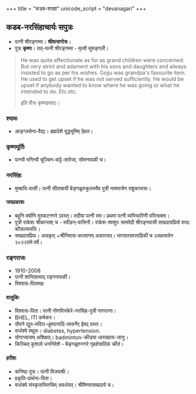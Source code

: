 +++
title = "कडब-शाखा"
unicode_script = "devanagari"
+++

## कडब-नरसिंहाचार्यः सपुत्रः
- पत्नी श्रीरङ्गम्मा। **श्रीवत्सगोत्रः**।
- पुत्रः **कृष्णः**। तत्-पत्नी श्रीरङ्गम्मा - मृत्यौ सुमङ्गली।

> He was quite affectionate as for as grand children were concerned. But very strict and adament with his sons and daughters and always insisted to go as per his wishes. Gojju was grandpa's favourite item. He used to get upset if he was not served sufficiently. He would be upset if anybody wanted to know where he was going or what he intended to do. Etc.etc.
> 
> इति पौत्रः कृष्णप्रसादः। 

### श्यामः
- आङ्ग्लसेना-वैद्यः। ब्रह्मदेशे युद्धभूमिम् ऐक्षत।

### कृष्णमूर्तिः
- पत्न्यौ भगिन्यौ चुञ्चिन-कट्टॆ-सरोजा, सोमनायकी च।

### नरसिंहः
- मुम्बायि-वासी। पत्नी सीताबायी बॆङ्गळूरुकुलस्यैव पुत्री नाममात्रेण राष्ट्रकाभासः।

#### जयप्रकाशः
- बहूनि वर्षाणि मुस्कटनगरे ऽवस्त्। तदीया पत्नी रमा। प्रथमा पत्नी व्यभिचारिणी परित्यक्ता।
- पुत्रौ राकेशः श्रीकान्तश् च - स्वीडन्-वासिनौ। राकेश-श्वशुरः सामवेदी श्रीरङ्गवासी सम्प्रदायप्रियो वरदः कौसल्यापतिः।
- सम्प्रदायप्रियः। असकृत् +श्रीनिवास-कल्याणम् अकारयत्। भागवतसाप्ताहिकीं च २लक्षव्ययेन २०२२तमे वर्षे।

### रङ्गराजः
- 1910-2008
- पत्नी शान्तिग्रामाद् रङ्गनायकी।
- विश्वास-पितामहः

#### वासुकिः
- विश्वास-पिता। पत्नी नॊणविनकॆरॆ-नरसिंह-पुत्री नागरत्ना।
- BHEL, ITI कर्मकरः।
- यौवने द्यूत-मदिरा-धूमपानादि-व्यसनैर् ईषद् ग्रस्तः।
- वार्धक्ये स्थूलः। diabetes, hypertension.
- योगाभ्यासम् अशिक्षत्। badminton-क्रीडया ध्वस्तप्राय-जानुः।
- किञ्चित् कुशलो धननिवेशे - बॆङ्गळूरुनगरे गृहक्षेत्रादिकं क्रीतं।

#### हरीशः
- कनिष्ठः पुत्रः। पत्नी विजयश्रीः।
- प्रकृति-प्रार्थना-पिता।
- वार्धक्ये संस्कृताभिरुचिम् अवर्धयत्। श्रीवैष्णवसम्प्रदाये च। 

